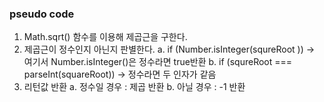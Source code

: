 ### pseudo code
1. Math.sqrt() 함수를 이용해 제곱근을 구한다.
2. 제곱근이 정수인지 아닌지 판별한다.
   a. if (Number.isInteger(squreRoot )) -> 여기서 Number.isInteger()은 정수라면 true반환
   b. if (squreRoot === parseInt(squareRoot)) -> 정수라면 두 인자가 같음
5. 리턴값 반환
   a. 정수일 경우 : 제곱 반환
   b. 아닐 경우 : -1 반환

